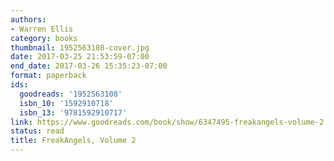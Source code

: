 ```yaml
---
authors:
- Warren Ellis
category: books
thumbnail: 1952563108-cover.jpg
date: 2017-03-25 21:53:59-07:00
end_date: 2017-03-26 15:35:23-07:00
format: paperback
ids:
  goodreads: '1952563108'
  isbn_10: '1592910718'
  isbn_13: '9781592910717'
link: https://www.goodreads.com/book/show/6347495-freakangels-volume-2
status: read
title: FreakAngels, Volume 2
---
```

